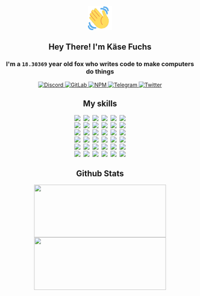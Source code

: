 <div><p align=center><img src=./resources/images/wave.gif width=64px height=64px></p><h2 align=center>Hey There! I'm Käse Fuchs</h2><h3 align=center>I'm a <code>18.30369</code> year old fox who writes code to make computers do things</h3><p align=center><a href=https://discord.com/users/507526681125322772><img alt=Discord src="https://img.shields.io/badge/Discord-5865F2?logo=discord&logoColor=white&style=flat-square#47d464a14063da3b9af4b2dd9204d435"> </a><a href=https://gitlab.com/kasefuchs><img alt=GitLab src="https://img.shields.io/badge/GitLab-330F63?logo=gitlab&logoColor=white&style=flat-square#47d464a14063da3b9af4b2dd9204d435"> </a><a href=https://npmjs.com/~kasefuchs><img alt=NPM src="https://img.shields.io/badge/NPM-CB3837?logo=npm&logoColor=white&style=flat-square#47d464a14063da3b9af4b2dd9204d435"> </a><a href=https://t.me/kasefuchs><img alt=Telegram src="https://img.shields.io/badge/Telegram-2CA5E0?logo=telegram&logoColor=white&style=flat-square#47d464a14063da3b9af4b2dd9204d435"> </a><a href=https://twitter.com/kasefuchs><img alt=Twitter src="https://img.shields.io/badge/Twitter-1DA1F2?logo=twitter&logoColor=white&style=flat-square#47d464a14063da3b9af4b2dd9204d435"></a></p><h2 align=center>My skills</h2><p align=center><a href=https://aws.amazon.com/ ><picture><source srcset="https://skillicons.dev/icons?i=aws&theme=dark#47d464a14063da3b9af4b2dd9204d435" media="(prefers-color-scheme: dark)"><source srcset="https://skillicons.dev/icons?i=aws&theme=light#47d464a14063da3b9af4b2dd9204d435" media="(prefers-color-scheme: light), (prefers-color-scheme: no-preference)"><img src="https://skillicons.dev/icons?i=aws&theme=light#47d464a14063da3b9af4b2dd9204d435"></picture></a>&nbsp;&nbsp;<a href=https://en.wikipedia.org/wiki/Bash_(Unix_shell)><picture><source srcset="https://skillicons.dev/icons?i=bash&theme=dark#47d464a14063da3b9af4b2dd9204d435" media="(prefers-color-scheme: dark)"><source srcset="https://skillicons.dev/icons?i=bash&theme=light#47d464a14063da3b9af4b2dd9204d435" media="(prefers-color-scheme: light), (prefers-color-scheme: no-preference)"><img src="https://skillicons.dev/icons?i=bash&theme=light#47d464a14063da3b9af4b2dd9204d435"></picture></a>&nbsp;&nbsp;<a href=https://discord.com/developers/docs><picture><source srcset="https://skillicons.dev/icons?i=bots&theme=dark#47d464a14063da3b9af4b2dd9204d435" media="(prefers-color-scheme: dark)"><source srcset="https://skillicons.dev/icons?i=bots&theme=light#47d464a14063da3b9af4b2dd9204d435" media="(prefers-color-scheme: light), (prefers-color-scheme: no-preference)"><img src="https://skillicons.dev/icons?i=bots&theme=light#47d464a14063da3b9af4b2dd9204d435"></picture></a>&nbsp;&nbsp;<a href=https://www.cloudflare.com/ ><picture><source srcset="https://skillicons.dev/icons?i=cloudflare&theme=dark#47d464a14063da3b9af4b2dd9204d435" media="(prefers-color-scheme: dark)"><source srcset="https://skillicons.dev/icons?i=cloudflare&theme=light#47d464a14063da3b9af4b2dd9204d435" media="(prefers-color-scheme: light), (prefers-color-scheme: no-preference)"><img src="https://skillicons.dev/icons?i=cloudflare&theme=light#47d464a14063da3b9af4b2dd9204d435"></picture></a>&nbsp;&nbsp;<a href=https://en.wikipedia.org/wiki/CSS><picture><source srcset="https://skillicons.dev/icons?i=css&theme=dark#47d464a14063da3b9af4b2dd9204d435" media="(prefers-color-scheme: dark)"><source srcset="https://skillicons.dev/icons?i=css&theme=light#47d464a14063da3b9af4b2dd9204d435" media="(prefers-color-scheme: light), (prefers-color-scheme: no-preference)"><img src="https://skillicons.dev/icons?i=css&theme=light#47d464a14063da3b9af4b2dd9204d435"></picture></a>&nbsp;&nbsp;<a href=https://www.docker.com/ ><picture><source srcset="https://skillicons.dev/icons?i=docker&theme=dark#47d464a14063da3b9af4b2dd9204d435" media="(prefers-color-scheme: dark)"><source srcset="https://skillicons.dev/icons?i=docker&theme=light#47d464a14063da3b9af4b2dd9204d435" media="(prefers-color-scheme: light), (prefers-color-scheme: no-preference)"><img src="https://skillicons.dev/icons?i=docker&theme=light#47d464a14063da3b9af4b2dd9204d435"></picture></a><br><a href=https://www.electronjs.org/ ><picture><source srcset="https://skillicons.dev/icons?i=electron&theme=dark#47d464a14063da3b9af4b2dd9204d435" media="(prefers-color-scheme: dark)"><source srcset="https://skillicons.dev/icons?i=electron&theme=light#47d464a14063da3b9af4b2dd9204d435" media="(prefers-color-scheme: light), (prefers-color-scheme: no-preference)"><img src="https://skillicons.dev/icons?i=electron&theme=light#47d464a14063da3b9af4b2dd9204d435"></picture></a>&nbsp;&nbsp;<a href=https://expressjs.com/ ><picture><source srcset="https://skillicons.dev/icons?i=express&theme=dark#47d464a14063da3b9af4b2dd9204d435" media="(prefers-color-scheme: dark)"><source srcset="https://skillicons.dev/icons?i=express&theme=light#47d464a14063da3b9af4b2dd9204d435" media="(prefers-color-scheme: light), (prefers-color-scheme: no-preference)"><img src="https://skillicons.dev/icons?i=express&theme=light#47d464a14063da3b9af4b2dd9204d435"></picture></a>&nbsp;&nbsp;<a href=https://www.figma.com/ ><picture><source srcset="https://skillicons.dev/icons?i=figma&theme=dark#47d464a14063da3b9af4b2dd9204d435" media="(prefers-color-scheme: dark)"><source srcset="https://skillicons.dev/icons?i=figma&theme=light#47d464a14063da3b9af4b2dd9204d435" media="(prefers-color-scheme: light), (prefers-color-scheme: no-preference)"><img src="https://skillicons.dev/icons?i=figma&theme=light#47d464a14063da3b9af4b2dd9204d435"></picture></a>&nbsp;&nbsp;<a href=https://firebase.google.com/ ><picture><source srcset="https://skillicons.dev/icons?i=firebase&theme=dark#47d464a14063da3b9af4b2dd9204d435" media="(prefers-color-scheme: dark)"><source srcset="https://skillicons.dev/icons?i=firebase&theme=light#47d464a14063da3b9af4b2dd9204d435" media="(prefers-color-scheme: light), (prefers-color-scheme: no-preference)"><img src="https://skillicons.dev/icons?i=firebase&theme=light#47d464a14063da3b9af4b2dd9204d435"></picture></a>&nbsp;&nbsp;<a href=https://flask.palletsprojects.com/ ><picture><source srcset="https://skillicons.dev/icons?i=flask&theme=dark#47d464a14063da3b9af4b2dd9204d435" media="(prefers-color-scheme: dark)"><source srcset="https://skillicons.dev/icons?i=flask&theme=light#47d464a14063da3b9af4b2dd9204d435" media="(prefers-color-scheme: light), (prefers-color-scheme: no-preference)"><img src="https://skillicons.dev/icons?i=flask&theme=light#47d464a14063da3b9af4b2dd9204d435"></picture></a>&nbsp;&nbsp;<a href=https://cloud.google.com/ ><picture><source srcset="https://skillicons.dev/icons?i=gcp&theme=dark#47d464a14063da3b9af4b2dd9204d435" media="(prefers-color-scheme: dark)"><source srcset="https://skillicons.dev/icons?i=gcp&theme=light#47d464a14063da3b9af4b2dd9204d435" media="(prefers-color-scheme: light), (prefers-color-scheme: no-preference)"><img src="https://skillicons.dev/icons?i=gcp&theme=light#47d464a14063da3b9af4b2dd9204d435"></picture></a><br><a href=https://git-scm.com/ ><picture><source srcset="https://skillicons.dev/icons?i=git&theme=dark#47d464a14063da3b9af4b2dd9204d435" media="(prefers-color-scheme: dark)"><source srcset="https://skillicons.dev/icons?i=git&theme=light#47d464a14063da3b9af4b2dd9204d435" media="(prefers-color-scheme: light), (prefers-color-scheme: no-preference)"><img src="https://skillicons.dev/icons?i=git&theme=light#47d464a14063da3b9af4b2dd9204d435"></picture></a>&nbsp;&nbsp;<a href=https://github.com/ ><picture><source srcset="https://skillicons.dev/icons?i=github&theme=dark#47d464a14063da3b9af4b2dd9204d435" media="(prefers-color-scheme: dark)"><source srcset="https://skillicons.dev/icons?i=github&theme=light#47d464a14063da3b9af4b2dd9204d435" media="(prefers-color-scheme: light), (prefers-color-scheme: no-preference)"><img src="https://skillicons.dev/icons?i=github&theme=light#47d464a14063da3b9af4b2dd9204d435"></picture></a>&nbsp;&nbsp;<a href=https://gitlab.com/ ><picture><source srcset="https://skillicons.dev/icons?i=gitlab&theme=dark#47d464a14063da3b9af4b2dd9204d435" media="(prefers-color-scheme: dark)"><source srcset="https://skillicons.dev/icons?i=gitlab&theme=light#47d464a14063da3b9af4b2dd9204d435" media="(prefers-color-scheme: light), (prefers-color-scheme: no-preference)"><img src="https://skillicons.dev/icons?i=gitlab&theme=light#47d464a14063da3b9af4b2dd9204d435"></picture></a>&nbsp;&nbsp;<a href=https://www.heroku.com/ ><picture><source srcset="https://skillicons.dev/icons?i=heroku&theme=dark#47d464a14063da3b9af4b2dd9204d435" media="(prefers-color-scheme: dark)"><source srcset="https://skillicons.dev/icons?i=heroku&theme=light#47d464a14063da3b9af4b2dd9204d435" media="(prefers-color-scheme: light), (prefers-color-scheme: no-preference)"><img src="https://skillicons.dev/icons?i=heroku&theme=light#47d464a14063da3b9af4b2dd9204d435"></picture></a>&nbsp;&nbsp;<a href=https://en.wikipedia.org/wiki/HTML><picture><source srcset="https://skillicons.dev/icons?i=html&theme=dark#47d464a14063da3b9af4b2dd9204d435" media="(prefers-color-scheme: dark)"><source srcset="https://skillicons.dev/icons?i=html&theme=light#47d464a14063da3b9af4b2dd9204d435" media="(prefers-color-scheme: light), (prefers-color-scheme: no-preference)"><img src="https://skillicons.dev/icons?i=html&theme=light#47d464a14063da3b9af4b2dd9204d435"></picture></a>&nbsp;&nbsp;<a href=https://en.wikipedia.org/wiki/JavaScript><picture><source srcset="https://skillicons.dev/icons?i=js&theme=dark#47d464a14063da3b9af4b2dd9204d435" media="(prefers-color-scheme: dark)"><source srcset="https://skillicons.dev/icons?i=js&theme=light#47d464a14063da3b9af4b2dd9204d435" media="(prefers-color-scheme: light), (prefers-color-scheme: no-preference)"><img src="https://skillicons.dev/icons?i=js&theme=light#47d464a14063da3b9af4b2dd9204d435"></picture></a><br><a href=https://en.wikipedia.org/wiki/Linux><picture><source srcset="https://skillicons.dev/icons?i=linux&theme=dark#47d464a14063da3b9af4b2dd9204d435" media="(prefers-color-scheme: dark)"><source srcset="https://skillicons.dev/icons?i=linux&theme=light#47d464a14063da3b9af4b2dd9204d435" media="(prefers-color-scheme: light), (prefers-color-scheme: no-preference)"><img src="https://skillicons.dev/icons?i=linux&theme=light#47d464a14063da3b9af4b2dd9204d435"></picture></a>&nbsp;&nbsp;<a href=https://mui.com/ ><picture><source srcset="https://skillicons.dev/icons?i=materialui&theme=dark#47d464a14063da3b9af4b2dd9204d435" media="(prefers-color-scheme: dark)"><source srcset="https://skillicons.dev/icons?i=materialui&theme=light#47d464a14063da3b9af4b2dd9204d435" media="(prefers-color-scheme: light), (prefers-color-scheme: no-preference)"><img src="https://skillicons.dev/icons?i=materialui&theme=light#47d464a14063da3b9af4b2dd9204d435"></picture></a>&nbsp;&nbsp;<a href=https://en.wikipedia.org/wiki/Markdown><picture><source srcset="https://skillicons.dev/icons?i=md&theme=dark#47d464a14063da3b9af4b2dd9204d435" media="(prefers-color-scheme: dark)"><source srcset="https://skillicons.dev/icons?i=md&theme=light#47d464a14063da3b9af4b2dd9204d435" media="(prefers-color-scheme: light), (prefers-color-scheme: no-preference)"><img src="https://skillicons.dev/icons?i=md&theme=light#47d464a14063da3b9af4b2dd9204d435"></picture></a>&nbsp;&nbsp;<a href=https://www.mongodb.com/ ><picture><source srcset="https://skillicons.dev/icons?i=mongodb&theme=dark#47d464a14063da3b9af4b2dd9204d435" media="(prefers-color-scheme: dark)"><source srcset="https://skillicons.dev/icons?i=mongodb&theme=light#47d464a14063da3b9af4b2dd9204d435" media="(prefers-color-scheme: light), (prefers-color-scheme: no-preference)"><img src="https://skillicons.dev/icons?i=mongodb&theme=light#47d464a14063da3b9af4b2dd9204d435"></picture></a>&nbsp;&nbsp;<a href=https://www.mysql.com/ ><picture><source srcset="https://skillicons.dev/icons?i=mysql&theme=dark#47d464a14063da3b9af4b2dd9204d435" media="(prefers-color-scheme: dark)"><source srcset="https://skillicons.dev/icons?i=mysql&theme=light#47d464a14063da3b9af4b2dd9204d435" media="(prefers-color-scheme: light), (prefers-color-scheme: no-preference)"><img src="https://skillicons.dev/icons?i=mysql&theme=light#47d464a14063da3b9af4b2dd9204d435"></picture></a>&nbsp;&nbsp;<a href=https://nextjs.org/ ><picture><source srcset="https://skillicons.dev/icons?i=nextjs&theme=dark#47d464a14063da3b9af4b2dd9204d435" media="(prefers-color-scheme: dark)"><source srcset="https://skillicons.dev/icons?i=nextjs&theme=light#47d464a14063da3b9af4b2dd9204d435" media="(prefers-color-scheme: light), (prefers-color-scheme: no-preference)"><img src="https://skillicons.dev/icons?i=nextjs&theme=light#47d464a14063da3b9af4b2dd9204d435"></picture></a><br><a href=https://nodejs.org/en/ ><picture><source srcset="https://skillicons.dev/icons?i=nodejs&theme=dark#47d464a14063da3b9af4b2dd9204d435" media="(prefers-color-scheme: dark)"><source srcset="https://skillicons.dev/icons?i=nodejs&theme=light#47d464a14063da3b9af4b2dd9204d435" media="(prefers-color-scheme: light), (prefers-color-scheme: no-preference)"><img src="https://skillicons.dev/icons?i=nodejs&theme=light#47d464a14063da3b9af4b2dd9204d435"></picture></a>&nbsp;&nbsp;<a href=https://www.postgresql.org/ ><picture><source srcset="https://skillicons.dev/icons?i=postgres&theme=dark#47d464a14063da3b9af4b2dd9204d435" media="(prefers-color-scheme: dark)"><source srcset="https://skillicons.dev/icons?i=postgres&theme=light#47d464a14063da3b9af4b2dd9204d435" media="(prefers-color-scheme: light), (prefers-color-scheme: no-preference)"><img src="https://skillicons.dev/icons?i=postgres&theme=light#47d464a14063da3b9af4b2dd9204d435"></picture></a>&nbsp;&nbsp;<a href=https://learn.microsoft.com/en-us/powershell/ ><picture><source srcset="https://skillicons.dev/icons?i=powershell&theme=dark#47d464a14063da3b9af4b2dd9204d435" media="(prefers-color-scheme: dark)"><source srcset="https://skillicons.dev/icons?i=powershell&theme=light#47d464a14063da3b9af4b2dd9204d435" media="(prefers-color-scheme: light), (prefers-color-scheme: no-preference)"><img src="https://skillicons.dev/icons?i=powershell&theme=light#47d464a14063da3b9af4b2dd9204d435"></picture></a>&nbsp;&nbsp;<a href=https://www.python.org/ ><picture><source srcset="https://skillicons.dev/icons?i=py&theme=dark#47d464a14063da3b9af4b2dd9204d435" media="(prefers-color-scheme: dark)"><source srcset="https://skillicons.dev/icons?i=py&theme=light#47d464a14063da3b9af4b2dd9204d435" media="(prefers-color-scheme: light), (prefers-color-scheme: no-preference)"><img src="https://skillicons.dev/icons?i=py&theme=light#47d464a14063da3b9af4b2dd9204d435"></picture></a>&nbsp;&nbsp;<a href=https://www.raspberrypi.org/ ><picture><source srcset="https://skillicons.dev/icons?i=raspberrypi&theme=dark#47d464a14063da3b9af4b2dd9204d435" media="(prefers-color-scheme: dark)"><source srcset="https://skillicons.dev/icons?i=raspberrypi&theme=light#47d464a14063da3b9af4b2dd9204d435" media="(prefers-color-scheme: light), (prefers-color-scheme: no-preference)"><img src="https://skillicons.dev/icons?i=raspberrypi&theme=light#47d464a14063da3b9af4b2dd9204d435"></picture></a>&nbsp;&nbsp;<a href=https://reactjs.org/ ><picture><source srcset="https://skillicons.dev/icons?i=react&theme=dark#47d464a14063da3b9af4b2dd9204d435" media="(prefers-color-scheme: dark)"><source srcset="https://skillicons.dev/icons?i=react&theme=light#47d464a14063da3b9af4b2dd9204d435" media="(prefers-color-scheme: light), (prefers-color-scheme: no-preference)"><img src="https://skillicons.dev/icons?i=react&theme=light#47d464a14063da3b9af4b2dd9204d435"></picture></a><br><a href=https://redux.js.org/ ><picture><source srcset="https://skillicons.dev/icons?i=redux&theme=dark#47d464a14063da3b9af4b2dd9204d435" media="(prefers-color-scheme: dark)"><source srcset="https://skillicons.dev/icons?i=redux&theme=light#47d464a14063da3b9af4b2dd9204d435" media="(prefers-color-scheme: light), (prefers-color-scheme: no-preference)"><img src="https://skillicons.dev/icons?i=redux&theme=light#47d464a14063da3b9af4b2dd9204d435"></picture></a>&nbsp;&nbsp;<a href=https://en.wikipedia.org/wiki/Regular_expression><picture><source srcset="https://skillicons.dev/icons?i=regex&theme=dark#47d464a14063da3b9af4b2dd9204d435" media="(prefers-color-scheme: dark)"><source srcset="https://skillicons.dev/icons?i=regex&theme=light#47d464a14063da3b9af4b2dd9204d435" media="(prefers-color-scheme: light), (prefers-color-scheme: no-preference)"><img src="https://skillicons.dev/icons?i=regex&theme=light#47d464a14063da3b9af4b2dd9204d435"></picture></a>&nbsp;&nbsp;<a href=https://en.wikipedia.org/wiki/Sass_(stylesheet_language)><picture><source srcset="https://skillicons.dev/icons?i=sass&theme=dark#47d464a14063da3b9af4b2dd9204d435" media="(prefers-color-scheme: dark)"><source srcset="https://skillicons.dev/icons?i=sass&theme=light#47d464a14063da3b9af4b2dd9204d435" media="(prefers-color-scheme: light), (prefers-color-scheme: no-preference)"><img src="https://skillicons.dev/icons?i=sass&theme=light#47d464a14063da3b9af4b2dd9204d435"></picture></a>&nbsp;&nbsp;<a href=https://www.typescriptlang.org/ ><picture><source srcset="https://skillicons.dev/icons?i=ts&theme=dark#47d464a14063da3b9af4b2dd9204d435" media="(prefers-color-scheme: dark)"><source srcset="https://skillicons.dev/icons?i=ts&theme=light#47d464a14063da3b9af4b2dd9204d435" media="(prefers-color-scheme: light), (prefers-color-scheme: no-preference)"><img src="https://skillicons.dev/icons?i=ts&theme=light#47d464a14063da3b9af4b2dd9204d435"></picture></a>&nbsp;&nbsp;<a href=https://unity.com/ ><picture><source srcset="https://skillicons.dev/icons?i=unity&theme=dark#47d464a14063da3b9af4b2dd9204d435" media="(prefers-color-scheme: dark)"><source srcset="https://skillicons.dev/icons?i=unity&theme=light#47d464a14063da3b9af4b2dd9204d435" media="(prefers-color-scheme: light), (prefers-color-scheme: no-preference)"><img src="https://skillicons.dev/icons?i=unity&theme=light#47d464a14063da3b9af4b2dd9204d435"></picture></a>&nbsp;&nbsp;<a href=https://workers.cloudflare.com/ ><picture><source srcset="https://skillicons.dev/icons?i=workers&theme=dark#47d464a14063da3b9af4b2dd9204d435" media="(prefers-color-scheme: dark)"><source srcset="https://skillicons.dev/icons?i=workers&theme=light#47d464a14063da3b9af4b2dd9204d435" media="(prefers-color-scheme: light), (prefers-color-scheme: no-preference)"><img src="https://skillicons.dev/icons?i=workers&theme=light#47d464a14063da3b9af4b2dd9204d435"></picture></a><br></p><h2 align=center>Github Stats</h2><p align=center><picture><source srcset="https://github-readme-stats-kasefuchs.vercel.app/api/?count_private=true&hide_border=true&hide_rank=true&line_height=20&hide_title=true&username=Kasefuchs&theme=dark#47d464a14063da3b9af4b2dd9204d435" media="(prefers-color-scheme: dark)"><source srcset="https://github-readme-stats-kasefuchs.vercel.app/api/?count_private=true&hide_border=true&hide_rank=true&line_height=20&hide_title=true&username=Kasefuchs&theme=light#47d464a14063da3b9af4b2dd9204d435" media="(prefers-color-scheme: light), (prefers-color-scheme: no-preference)"><img align=middle width=350 height=140 src="https://github-readme-stats-kasefuchs.vercel.app/api/?count_private=true&hide_border=true&hide_rank=true&line_height=20&hide_title=true&username=Kasefuchs&theme=light#47d464a14063da3b9af4b2dd9204d435"></picture><picture><source srcset="https://github-readme-stats-kasefuchs.vercel.app/api/top-langs/?count_private=true&hide_border=true&layout=compact&username=Kasefuchs&theme=dark#47d464a14063da3b9af4b2dd9204d435" media="(prefers-color-scheme: dark)"><source srcset="https://github-readme-stats-kasefuchs.vercel.app/api/top-langs/?count_private=true&hide_border=true&layout=compact&username=Kasefuchs&theme=light#47d464a14063da3b9af4b2dd9204d435" media="(prefers-color-scheme: light), (prefers-color-scheme: no-preference)"><img align=middle width=350 height=140 src="https://github-readme-stats-kasefuchs.vercel.app/api/top-langs/?count_private=true&hide_border=true&layout=compact&username=Kasefuchs&theme=light#47d464a14063da3b9af4b2dd9204d435"></picture></p><img src="https://hit.yhype.me/github/profile?user_id=64592097#47d464a14063da3b9af4b2dd9204d435" alt=""></div>